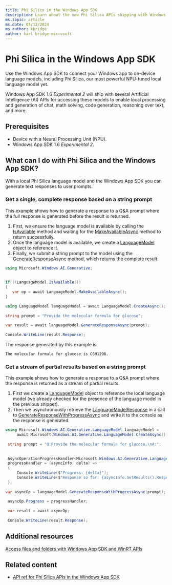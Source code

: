 ```yaml
---
title: Phi Silica in the Windows App SDK
description: Learn about the new Phi Silica APIs shipping with Windows App SDK 1.6 Experimental that can be used to access local language models for local processing and generation of chat, math solving, code generation, reasoning over text, and more.
ms.topic: article
ms.date: 05/13/2024
ms.author: kbridge
author: karl-bridge-microsoft
---
```


# Phi Silica in the Windows App SDK

Use the Windows App SDK to connect your Windows app to on-device language models, including Phi Silica, our most powerful NPU-tuned local language model yet.

Windows App SDK 1.6 *Experimental 2* will ship with several Artificial Intelligence (AI) APIs for accessing these models to enable local processing and generation of chat, math solving, code generation, reasoning over text, and more.

## Prerequisites

- Device with a Neural Processing Unit (NPU).
- Windows App SDK 1.6 *Experimental 2*.

## What can I do with Phi Silica and the Windows App SDK?

With a local Phi Silica language model and the Windows App SDK you can generate text responses to user prompts.

### Get a single, complete response based on a string prompt

This example shows how to generate a response to a Q&A prompt where the full response is generated before the result is returned.

1. First, we ensure the language model is available by calling the [IsAvailable](phi-silica-api-ref.md#microsoftwindowsaigenerativelanguagemodelisavailable-method) method and waiting for the [MakeAvailableAsync](phi-silica-api-ref.md#microsoftwindowsaigenerativelanguagemodelmakeavailableasync-method) method to return successfully.
1. Once the language model is available, we create a [LanguageModel](phi-silica-api-ref.md#microsoftwindowsaigenerativelanguagemodel-class) object to reference it.
1. Finally, we submit a string prompt to the model using the [GenerateResponseAsync](phi-silica-api-ref.md#microsoftwindowsaigenerativelanguagemodelgenerateresponseasyncsystemstring-method) method, which returns the complete result.

```csharp
using Microsoft.Windows.AI.Generative; 
 
 
if (!LanguageModel.IsAvailable()) 
{ 
   var op = await LanguageModel.MakeAvailableAsync(); 
} 
 
using LanguageModel languageModel = await LanguageModel.CreateAsync(); 
 
string prompt = "Provide the molecular formula for glucose"; 
 
var result = await languageModel.GenerateResponseAsync(prompt); 
 
Console.WriteLine(result.Response); 
```

The response generated by this example is:

```output
The molecular formula for glucose is C6H12O6.
```

### Get a stream of partial results based on a string prompt

This example shows how to generate a response to a Q&A prompt where the response is returned as a stream of partial results.

1. First we create a [LanguageModel](phi-silica-api-ref.md#microsoftwindowsaigenerativelanguagemodel-class) object to reference the local language model (we already checked for the presence of the language model in the previous snippet).
1. Then we asynchronously retrieve the [LanguageModelResponse](phi-silica-api-ref.md#microsoftwindowsaigenerativelanguagemodelresponse-class) in a call to [GenerateResponseWithProgressAsync](phi-silica-api-ref.md#microsoftwindowsaigenerativelanguagemodelgenerateresponsewithprogressasyncsystemstring-method) and write it to the console as the response is generated.

```csharp
using Microsoft.Windows.AI.Generative.LanguageModel languageModel = 
     await Microsoft.Windows.AI.Generative.LanguageModel.CreateAsync(); 
 
 string prompt = "Q:Provide the molecular formula for glucose.\nA:"; 
 
 
 AsyncOperationProgressHandler<Microsoft.Windows.AI.Generative.LanguageModelResponse, string> 
 progressHandler = (asyncInfo, delta) => 
 { 
     Console.WriteLine($"Progress: {delta}"); 
     Console.WriteLine($"Response so far: {asyncInfo.GetResults().Response()}"); 
 }; 
 
var asyncOp = languageModel.GenerateResponseWithProgressAsync(prompt); 
 
 asyncOp.Progress = progressHandler; 
 
 var result = await asyncOp;  
 
 Console.WriteLine(result.Response);
```

<!--
## Get help

If this section is needed, list resources and support services for using the product or service.
-->

## Additional resources

[Access files and folders with Windows App SDK and WinRT APIs](/windows/apps/develop/files/winrt-files)

## Related content

- [API ref for Phi Silica APIs in the Windows App SDK](phi-silica-api-ref.md)

